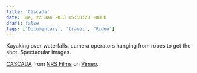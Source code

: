 ```yaml
---
title: 'Cascada'
date: Tue, 22 Jan 2013 15:50:20 +0000
draft: false
tags: ['Documentary', 'travel', 'Video']
---
```


Kayaking over waterfalls, camera operators hanging from ropes to get the shot. Spectacular images.

[CASCADA](http://vimeo.com/57343365) from [NRS Films](http://vimeo.com/nrsfilms) on [Vimeo](http://vimeo.com).